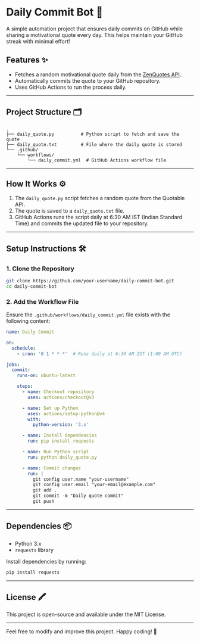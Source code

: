 # Daily Commit Bot 🤖

A simple automation project that ensures daily commits on GitHub while sharing a motivational quote every day. This helps maintain your GitHub streak with minimal effort!

## Features ✨
- Fetches a random motivational quote daily from the [ZenQuotes API](https://zenquotes.io/api/random)..
- Automatically commits the quote to your GitHub repository.
- Uses GitHub Actions to run the process daily.

---

## Project Structure 🗂
```
.
├── daily_quote.py          # Python script to fetch and save the quote
├── daily_quote.txt         # File where the daily quote is stored
└── .github/
    └── workflows/
        └── daily_commit.yml  # GitHub Actions workflow file
```

---

## How It Works ⚙️
1. The `daily_quote.py` script fetches a random quote from the Quotable API.
2. The quote is saved to a `daily_quote.txt` file.
3. GitHub Actions runs the script daily at 6:30 AM IST (Indian Standard Time) and commits the updated file to your repository.

---

## Setup Instructions 🛠️

### 1. Clone the Repository
```bash
git clone https://github.com/your-username/daily-commit-bot.git
cd daily-commit-bot
```

### 2. Add the Workflow File
Ensure the `.github/workflows/daily_commit.yml` file exists with the following content:

```yaml
name: Daily Commit

on:
  schedule:
    - cron: '0 1 * * *'  # Runs daily at 6:30 AM IST (1:00 AM UTC)

jobs:
  commit:
    runs-on: ubuntu-latest

    steps:
      - name: Checkout repository
        uses: actions/checkout@v3

      - name: Set up Python
        uses: actions/setup-python@v4
        with:
          python-version: '3.x'

      - name: Install dependencies
        run: pip install requests

      - name: Run Python script
        run: python daily_quote.py

      - name: Commit changes
        run: |
          git config user.name "your-username"
          git config user.email "your-email@example.com"
          git add .
          git commit -m "Daily quote commit"
          git push
```
---

## Dependencies 📦
- Python 3.x
- `requests` library

Install dependencies by running:
```bash
pip install requests
```

---

## License 🖍️
This project is open-source and available under the MIT License.

---

Feel free to modify and improve this project. Happy coding! 🚀
